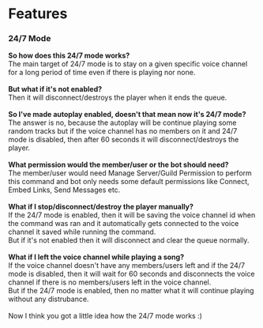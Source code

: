 <h1>Features</h1>

<h3>24/7 Mode</h3>
<p>
  <b>So how does this 24/7 mode works?</b><br> The main target of 24/7 mode is to stay on a given specific voice channel for a long period of time even if there is playing nor none.<br><br>
  <b>But what if it's not enabled?</b> <br>Then it will disconnect/destroys the player when it ends the queue.<br><br>
  <b>So I've made autoplay enabled, doesn't that mean now it's 24/7 mode?</b><br> The answer is no, because the autoplay will be continue playing some random tracks but if the voice channel has no members on it and 24/7 mode is disabled, then after 60 seconds it will disconnect/destroys the player.<br><br>
  <b>What permission would the member/user or the bot should need?</b> <br>The member/user would need Manage Server/Guild Permission to perform this command and bot only needs some default permissions like Connect, Embed Links, Send Messages etc.<br><br>
  <b>What if I stop/disconnect/destroy the player manually?</b><br>
  If the 24/7 mode is enabled, then it will be saving the voice channel id when the command was ran and it automatically gets connected to the voice channel it saved while running the command.<br>But if it's not enabled then it will disconnect and clear the queue normally.<br><br>
  <b>What if I left the voice channel while playing a song?</b><br>
  If the voice channel doesn't have any members/users left and if the 24/7 mode is disabled, then it will wait for 60 seconds and disconnects the voice channel if there is no members/users left in the voice channel.<br>
  But if the 24/7 mode is enabled, then no matter what it will continue playing without any distrubance.<br><br>
  Now I think you got a little idea how the 24/7 mode works :)
  </p>
